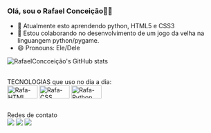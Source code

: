 ### Olá, sou o Rafael Conceição👋😁



- 🔭 Atualmente esto aprendendo python, HTML5 e CSS3
- 👯 Estou colaborando no desenvolvimento de um jogo da velha na linguangem python/pygame.
- 😄 Pronouns: Ele/Dele

![RafaelConcceição's GitHub stats](https://github-readme-stats.vercel.app/api?username=RafaelConceicao-Dev&show_icons=true&theme=dracula)

<div style="display: inline_block"><br>
 TECNOLOGIAS  que uso no dia a dia:<br>
  <img align="center" alt="Rafa-HTML" height="30" width="70" src="https://img.shields.io/badge/HTML5-E34F26?style=for-the-badge&logo=html5&logoColor=white">
  <img align="center" alt="Rafa-CSS" height="30" width="70" src="https://img.shields.io/badge/CSS3-1572B6?style=for-the-badge&logo=css3&logoColor=white">
  <img align="center" alt="Rafa-Python" height="30" width="70" src="https://img.shields.io/badge/Python-14354C?style=for-the-badge&logo=python&logoColor=white">

</div>
  
  ##
 
<div> 
Redes de contato<br>
  <a href="https://www.instagram.com/rafaelcconceicao_/" target="_blank"><img src="https://img.shields.io/badge/-Instagram-%23E4405F?style=for-the-badge&logo=instagram&logoColor=white" target="_blank"></a>
 <a href="https://discord.com/channels/@me" target="_blank"><img src="https://img.shields.io/badge/Discord-7289DA?style=for-the-badge&logo=discord&logoColor=white" target="_blank"></a> 
  <a href="https://www.linkedin.com/in/rafael-concei%C3%A7%C3%A3o-work/" target="_blank"><img src="https://img.shields.io/badge/-LinkedIn-%230077B5?style=for-the-badge&logo=linkedin&logoColor=white" target="_blank"></a> 
  
</div>
